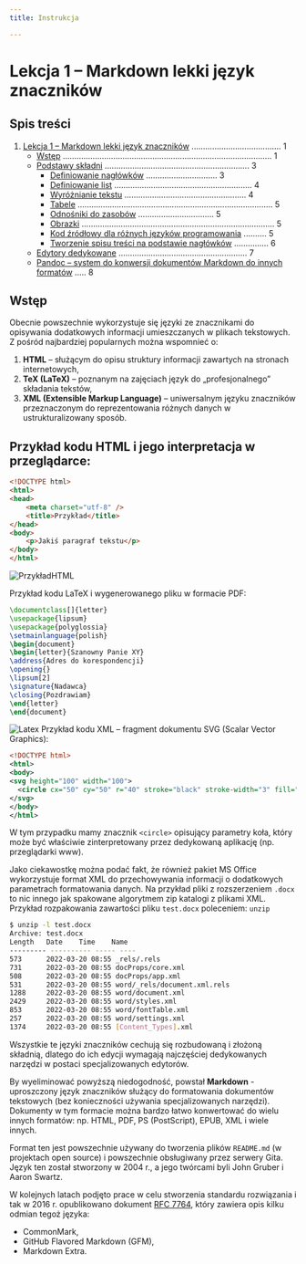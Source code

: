 ```yaml
---
title: Instrukcja

---
```


# Lekcja 1 – Markdown lekki język znaczników

## Spis treści

1. [Lekcja 1 – Markdown lekki język znaczników](#lekcja-1--markdown-lekki-język-znaczników) ....................................... 1
   - [Wstęp](#wstęp) ........................................................................................... 1
   - [Podstawy składni](#podstawy-składni) ............................................................... 3
     - [Definiowanie nagłówków](#definiowanie-nagłówków) ............................... 3
     - [Definiowanie list](#definiowanie-list) ............................................................ 4
     - [Wyróżnianie tekstu](#wyróżnianie-tekstu) ..................................................... 4
     - [Tabele](#tabele) ..................................................................................... 5
     - [Odnośniki do zasobów](#odnośniki-do-zasobów) ................................. 5
     - [Obrazki](#obrazki) .................................................................................... 5
     - [Kod źródłowy dla różnych języków programowania](#kod-źródłowy-dla-różnych-języków-programowania) .......... 5
     - [Tworzenie spisu treści na podstawie nagłówków](#tworzenie-spisu-treści-na-podstawie-nagłówków) ............... 6
   - [Edytory dedykowane](#edytory-dedykowane) ........................................................ 7
   - [Pandoc – system do konwersji dokumentów Markdown do innych formatów](#pandoc--system-do-konwersji-dokumentów-markdown-do-innych-formatów) ..... 8

## Wstęp

Obecnie powszechnie wykorzystuje się języki ze znacznikami do opisywania dodatkowych informacji umieszczanych w plikach tekstowych. Z pośród najbardziej popularnych można wspomnieć o:

1. **HTML** – służącym do opisu struktury informacji zawartych na stronach internetowych,
2. **TeX (LaTeX)** – poznanym na zajęciach język do „profesjonalnego” składania tekstów,
3. **XML (Extensible Markup Language)** – uniwersalnym języku znaczników przeznaczonym do reprezentowania różnych danych w ustrukturalizowany sposób.

## Przykład kodu HTML i jego interpretacja w przeglądarce:

```html
<!DOCTYPE html>
<html>
<head>
    <meta charset="utf-8" />
    <title>Przykład</title>
</head>
<body>
    <p>Jakiś paragraf tekstu</p>
</body>
</html>
```
![PrzykładHTML](https://hackmd.io/_uploads/H1uN_eBb1l.png)

Przykład kodu LaTeX i wygenerowanego pliku w formacie PDF:

```latex
\documentclass[]{letter}
\usepackage{lipsum}
\usepackage{polyglossia}
\setmainlanguage{polish}
\begin{document}
\begin{letter}{Szanowny Panie XY}
\address{Adres do korespondencji}
\opening{}
\lipsum[2]
\signature{Nadawca}
\closing{Pozdrawiam}
\end{letter}
\end{document}
```
![Latex](https://hackmd.io/_uploads/rkp4OxBZkx.png)
Przykład kodu XML – fragment dokumentu SVG (Scalar Vector Graphics):

```xml
<!DOCTYPE html>
<html>
<body>
<svg height="100" width="100">
  <circle cx="50" cy="50" r="40" stroke="black" stroke-width="3" fill="red" />
</svg>
</body>
</html>
```
W tym przypadku mamy znacznik `<circle>` opisujący parametry koła, który może być właściwie zinterpretowany przez dedykowaną aplikację (np. przeglądarki www). 

Jako ciekawostkę można podać fakt, że również pakiet MS Office wykorzystuje format XML do przechowywania informacji o dodatkowych parametrach formatowania danych. Na przykład pliki z rozszerzeniem `.docx` to nic innego jak spakowane algorytmem zip katalogi z plikami XML.
Przykład rozpakowania zawartości pliku `test.docx` poleceniem: `unzip`

```bash
$ unzip -l test.docx
Archive: test.docx
Length   Date    Time    Name
--------- ---------- ----- ----
573      2022-03-20 08:55 _rels/.rels
731      2022-03-20 08:55 docProps/core.xml
508      2022-03-20 08:55 docProps/app.xml
531      2022-03-20 08:55 word/_rels/document.xml.rels
1288     2022-03-20 08:55 word/document.xml
2429     2022-03-20 08:55 word/styles.xml
853      2022-03-20 08:55 word/fontTable.xml
257      2022-03-20 08:55 word/settings.xml
1374     2022-03-20 08:55 [Content_Types].xml
```

Wszystkie te języki znaczników cechują się rozbudowaną i złożoną składnią, dlatego do ich edycji wymagają najczęściej dedykowanych narzędzi w postaci specjalizowanych edytorów.

By wyeliminować powyższą niedogodność, powstał **Markdown** - uproszczony język znaczników służący do formatowania dokumentów tekstowych (bez konieczności używania specjalizowanych narzędzi). Dokumenty w tym formacie można bardzo łatwo konwertować do wielu innych formatów: np. HTML, PDF, PS (PostScript), EPUB, XML i wiele innych.

Format ten jest powszechnie używany do tworzenia plików `README.md` (w projektach open source) i powszechnie obsługiwany przez serwery Gita. Język ten został stworzony w 2004 r., a jego twórcami byli John Gruber i Aaron Swartz.

W kolejnych latach podjęto prace w celu stworzenia standardu rozwiązania i tak w 2016 r. opublikowano dokument [RFC 7764](https://datatracker.ietf.org/doc/html/rfc7764), który zawiera opis kilku odmian tegoż języka:

- CommonMark,
- GitHub Flavored Markdown (GFM),
- Markdown Extra.
